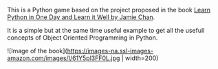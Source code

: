 This is a Python game based on the project proposed in the book [Learn Python in One Day and Learn it Well by Jamie Chan](https://www.amazon.com/Python-2nd-Beginners-Hands-Project-ebook/dp/B071Z2Q6TQ).

It is a simple but at the same time useful example to get all the usefull concepts of Object Oriented Programming in Python.

![Image of the book](https://images-na.ssl-images-amazon.com/images/I/61Y5pl3FF0L.jpg | width=200)
